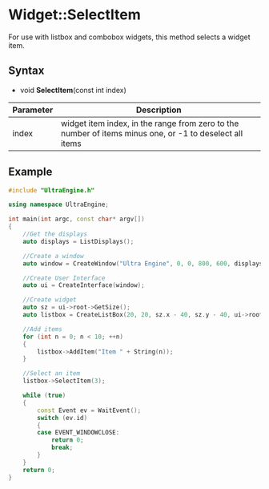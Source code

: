 # Widget::SelectItem #

For use with listbox and combobox widgets, this method selects a widget item.

## Syntax ##

- void **SelectItem**(const int index)

| Parameter | Description |
|-|-|
| index | widget item index, in the range from zero to the number of items minus one, or -1 to deselect all items |

## Example

```c++
#include "UltraEngine.h"

using namespace UltraEngine;

int main(int argc, const char* argv[])
{
    //Get the displays
    auto displays = ListDisplays();

    //Create a window
    auto window = CreateWindow("Ultra Engine", 0, 0, 800, 600, displays[0]);

    //Create User Interface
    auto ui = CreateInterface(window);

    //Create widget
    auto sz = ui->root->GetSize();
    auto listbox = CreateListBox(20, 20, sz.x - 40, sz.y - 40, ui->root);

    //Add items
    for (int n = 0; n < 10; ++n)
    {
        listbox->AddItem("Item " + String(n));
    }

    //Select an item
    listbox->SelectItem(3);

    while (true)
    {
        const Event ev = WaitEvent();
        switch (ev.id)
        {
        case EVENT_WINDOWCLOSE:
            return 0;
            break;
        }
    }
    return 0;
}
```
